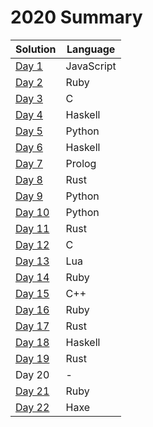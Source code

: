 # 2020 Summary

| Solution                     | Language                  |
| ---------------------------- | ------------------------- |
| [Day 1](../2020/day_01.js)    | JavaScript                |
| [Day 2](../2020/day_02.rb)    | Ruby                      |
| [Day 3](../2020/day_03.c)     | C                         |
| [Day 4](../2020/day_04.hs)    | Haskell                   |
| [Day 5](../2020/day_05.py)    | Python                    |
| [Day 6](../2020/day_06.hs)    | Haskell                   |
| [Day 7](../2020/day_07.pl)    | Prolog                    |
| [Day 8](../2020/day_08.rs)    | Rust                      |
| [Day 9](../2020/day_09.py)    | Python                    |
| [Day 10](../2020/day_10.py)   | Python                    |
| [Day 11](../2020/day_11.rs)   | Rust                      |
| [Day 12](../2020/day_12.c)    | C                         |
| [Day 13](../2020/day_13.lua)  | Lua                       |
| [Day 14](../2020/day_14.rb)   | Ruby                      |
| [Day 15](../2020/day_15.cpp)  | C++                       |
| [Day 16](../2020/day_16.rb)   | Ruby                      |
| [Day 17](../2020/day_17.rs)   | Rust                      |
| [Day 18](../2020/day_18.hs)   | Haskell                   |
| [Day 19](../2020/day_19.rs)   | Rust                      |
| Day 20                        | -                         |
| [Day 21](../2020/day_21.rb)   | Ruby                      |
| [Day 22](../2020/day_22.hx)   | Haxe                      |
